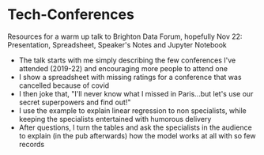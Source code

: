 # Tech-Conferences
Resources for a warm up talk to Brighton Data Forum, hopefully Nov 22: Presentation, Spreadsheet, Speaker's Notes and Jupyter Notebook
<br>
* The talk starts with me simply describing the few conferences I've attended (2019-22) and encouraging more people to attend one <br>
* I show a spreadsheet with missing ratings for a conference that was cancelled because of covid <br>
* I then joke that, "I'll never know what I missed in Paris...but let's use our secret superpowers and find out!" <br>
* I use the example to explain linear regression to non specialists, while keeping the specialists entertained with humorous delivery <br>
* After questions, I turn the tables and ask the specialists in the audience to explain (in the pub afterwards) how the model works at all with so few records
